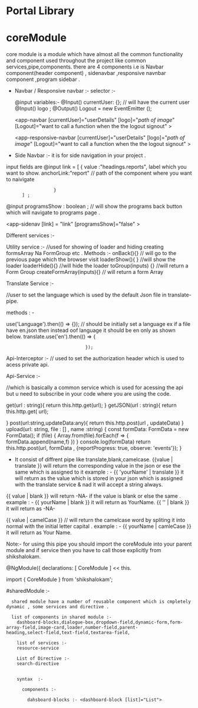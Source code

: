 # Portal Library
   
   
   # coreModule
core module is a module which have almost all the common functionality and 
component used throughout the project like common services,pipe,components.
there are 4 components i.e is Navbar component(header component) , sidenavbar 
,responsive navnbar component ,program sidebar .


* Navbar / Responsive navbar  :-
  selector  :-     <app-navbar></app-navbar>
  
  @input variables:-
  @Input() currentUser: {}; // will have the current user 
  @Input() logo ;
  @Output() Logout = new EventEmitter (); 
  
  
  <app-navbar [currentUser]="userDetails" [logo]="*path of image*" [Logout]="want to call a function when
                                                              the the logout signout" ></app-navbar> 
  
  <app-responsive-navbar [currentUser]="userDetails" [logo]="*path of image*" [Logout]="want to call a function when
                                                              the the logout signout" ></app-responsive-navbar> 

* Side Navbar :-
it is for side navigation in your project .

input fields are 
@input link = [ 
                  {
                   value :"headings.reports",    label which you want to show.
                    anchorLink:"report" //  path of the component where you want to naivigate
                    
                      }
          ] ;
          
@input programsShow : boolean ; // will show the programs back button which will navigate to programs page .

 <app-sidenav [link] = "link" [programsShow]="false" ></app-sidenav>
   
   
   
   
 Different services  :-
 
Utility service :- 
//used for showing of loader and hiding creating formsArray Na FormGroup etc .
Methods :-
  onBack(){} // will go to the previous page which  the browser visit
  loaderShow(){ } //will show the loader 
  loaderHide(){}  //will hide the loader 
  toGroup(inputs) {} //will return a Form Group
  createFormArray(inputs){} // will return a form Array


Translate Service :-

//user to set the language which is used by the default Json file in translate-pipe.

methods : - 
  
  use('Language').then(() => {}); // should be initially set a language ex if a file have   en.json then instead oof language                                 it should be en only as shown below.
                                 translate.use('en').then(() => {

                                  });



Api-Interceptor :- 
// used to set the authorization header which is used to acess private api.



Api-Service :-

//which is basically a common service which is used for acessing the api  but u need to subscribe in your code where you are using the code.  


get(url : string){
    return this.http.get(url);
  }
  getJSON(url : string){
    return this.http.get( url);

  }
  post(url:string,updateData:any){
    return this.http.post(url , updateData)
  }
  upload(url: string, file : [] , name :string) {
    const formData: FormData = new FormData();
    if (file) {
      Array.from(file).forEach(f => {
            formData.append(name,f)
          })
    }
    console.log(formData)
    return this.http.post(url, formData , {reportProgress: true, observe: 'events'});
  }
  
  
  
  
  
  
  
  *  It consist of diffrent pipe like translate,blank,camelcase. 
  {{value  | translate }}   will return the corresponding value in the json or ese the same which is assigned to it
                              example : - {{ 'yourName' | translate }}
                                  it will return as the value which is stored in your json which is assigned with the                                     translate service & nad it will accept a string always.
                                  
                                  
  {{ value | blank }}   will return -NA- if the value is blank or else the same .
                              example : - {{ yourName | blank }}
                                  it will return as YourName.
                                   {{ '' | blank }}
                                  it will return as -NA-
                                  
                                  
                                  
  {{ value | camelCase  }} // will return the camelcase word by spliting it into normal with the initial letter capital .
                              example : - {{ yourName | camleCase }}
                                  it will return as Your Name.
                                  
                                  
                                  
                                  
 Note:- for using this pipe you should import the coreModule into your parent module and if service then you have to call those explicitly from shikshalokam.
 
 
 
 @NgModule({
  declarations: [
     CoreModule
     ]   << this.
 
 
 import { CoreModule } from 'shikshalokam'; 
 


#sharedModule :-


      shared module have a number of reusable component which is cmpletely dynamic , some services and directive .
      
      list of components in shared module :-
        dashboard-blocks,dialogue-box,dropdown-field,dynamic-form,form-array-field,image-card,loader,number-field,parent-           heading,select-field,text-field,textarea-field,
        
        list of services :-
        resource-service
        
        List of Directive :-
        search-directive
        
      
        syntax  :-
        
          components :-
          
            dahsboard-blocks :- <dashboard-block [list]="List">
            
                              
